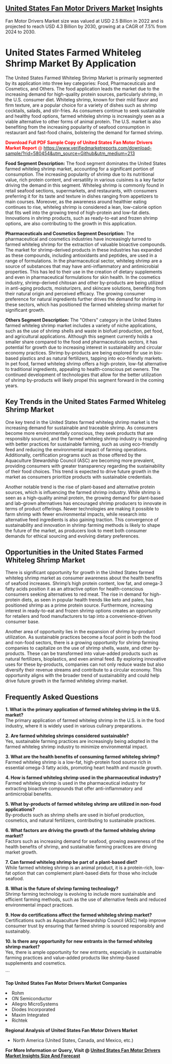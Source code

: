<h2><a href="https://www.verifiedmarketreports.com/download-sample/?rid=580454&amp;utm_source=Github&amp;utm_medium=213" target="_blank">United States Fan Motor Drivers Market</a> Insights</h2><p>Fan Motor Drivers Market size was valued at USD 2.5 Billion in 2022 and is projected to reach USD 4.3 Billion by 2030, growing at a CAGR of 7.5% from 2024 to 2030.</p><p><h1>United States Farmed Whiteleg Shrimp Market By Application</h1><p>The United States Farmed Whiteleg Shrimp Market is primarily segmented by its application into three key categories: Food, Pharmaceuticals and Cosmetics, and Others. The food application leads the market due to the increasing demand for high-quality protein sources, particularly shrimp, in the U.S. consumer diet. Whiteleg shrimp, known for their mild flavor and firm texture, are a popular choice for a variety of dishes such as shrimp cocktails, salads, and stir-fries. As consumers continue to seek sustainable and healthy food options, farmed whiteleg shrimp is increasingly seen as a viable alternative to other forms of animal protein. The U.S. market is also benefiting from the increasing popularity of seafood consumption in restaurant and fast-food chains, bolstering the demand for farmed shrimp.<p><span class=""><span style="color: #ff0000;"><strong>Download Full PDF Sample Copy of United States Fan Motor Drivers Market Report</strong> @ </span><a href="https://www.verifiedmarketreports.com/download-sample/?rid=580454&amp;utm_source=Github&amp;utm_medium=213" target="_blank">https://www.verifiedmarketreports.com/download-sample/?rid=580454&amp;utm_source=Github&amp;utm_medium=213</a></span></p></p><p><strong>Food Segment Description:</strong> The food segment dominates the United States farmed whiteleg shrimp market, accounting for a significant portion of consumption. The increasing popularity of shrimp due to its nutritional value, rich protein content, and versatility in various cuisines is a key factor driving the demand in this segment. Whiteleg shrimp is commonly found in retail seafood sections, supermarkets, and restaurants, with consumers preferring it for its taste and texture in dishes ranging from appetizers to main courses. Moreover, as the awareness around healthier eating continues to rise, whiteleg shrimp is considered a lean, low-calorie option that fits well into the growing trend of high-protein and low-fat diets. Innovations in shrimp products, such as ready-to-eat and frozen shrimp options, are also contributing to the growth in this application.<p><strong>Pharmaceuticals and Cosmetics Segment Description:</strong> The pharmaceutical and cosmetics industries have increasingly turned to farmed whiteleg shrimp for the extraction of valuable bioactive compounds. The market for shrimp-derived products in these industries has expanded as these compounds, including antioxidants and peptides, are used in a range of formulations. In the pharmaceutical sector, whiteleg shrimp are a source of substances that may have anti-inflammatory and antimicrobial properties. This has led to their use in the creation of dietary supplements and even in pharmaceutical formulations for skin health. In the cosmetics industry, shrimp-derived chitosan and other by-products are being utilized in anti-aging products, moisturizers, and skincare solutions, benefiting from their natural origin and perceived efficacy. The growing consumer preference for natural ingredients further drives the demand for shrimp in these sectors, which has positioned the farmed whiteleg shrimp market for significant growth.<p><strong>Others Segment Description:</strong> The "Others" category in the United States farmed whiteleg shrimp market includes a variety of niche applications, such as the use of shrimp shells and waste in biofuel production, pet food, and agricultural applications. Although this segment currently holds a smaller share compared to the food and pharmaceuticals sectors, it has potential for growth due to increasing interest in sustainability and circular economy practices. Shrimp by-products are being explored for use in bio-based plastics and as natural fertilizers, tapping into eco-friendly markets. In pet food, farmed whiteleg shrimp offers a high-protein, low-fat alternative to traditional ingredients, appealing to health-conscious pet owners. The continued development of technologies that allow for the better utilization of shrimp by-products will likely propel this segment forward in the coming years.<h2>Key Trends in the United States Farmed Whiteleg Shrimp Market</h2><p>One key trend in the United States farmed whiteleg shrimp market is the increasing demand for sustainable and traceable shrimp. As consumers become more environmentally conscious, they seek products that are responsibly sourced, and the farmed whiteleg shrimp industry is responding with better practices for sustainable farming, such as using eco-friendly feed and reducing the environmental impact of farming operations. Additionally, certification programs such as those offered by the Aquaculture Stewardship Council (ASC) are becoming more prevalent, providing consumers with greater transparency regarding the sustainability of their food choices. This trend is expected to drive future growth in the market as consumers prioritize products with sustainable credentials.</p><p>Another notable trend is the rise of plant-based and alternative protein sources, which is influencing the farmed shrimp industry. While shrimp is seen as a high-quality animal protein, the growing demand for plant-based and lab-grown alternatives has encouraged shrimp producers to innovate in terms of product offerings. Newer technologies are making it possible to farm shrimp with fewer environmental impacts, while research into alternative feed ingredients is also gaining traction. This convergence of sustainability and innovation in shrimp farming methods is likely to shape the future of the market, as producers look to meet both consumer demands for ethical sourcing and evolving dietary preferences.</p><h2>Opportunities in the United States Farmed Whiteleg Shrimp Market</h2><p>There is significant opportunity for growth in the United States farmed whiteleg shrimp market as consumer awareness about the health benefits of seafood increases. Shrimp’s high protein content, low fat, and omega-3 fatty acids position it as an attractive option for health-conscious consumers seeking alternatives to red meat. The rise in demand for high-protein diets, as seen in popular health trends like keto and paleo, has positioned shrimp as a prime protein source. Furthermore, increasing interest in ready-to-eat and frozen shrimp options creates an opportunity for retailers and food manufacturers to tap into a convenience-driven consumer base.</p><p>Another area of opportunity lies in the expansion of shrimp by-product utilization. As sustainable practices become a focal point in both the food and non-food sectors, there is a growing opportunity for shrimp farming companies to capitalize on the use of shrimp shells, waste, and other by-products. These can be transformed into value-added products such as natural fertilizers, bioplastics, and even animal feed. By exploring innovative uses for these by-products, companies can not only reduce waste but also diversify their revenue streams and contribute to a circular economy. This opportunity aligns with the broader trend of sustainability and could help drive future growth in the farmed whiteleg shrimp market.</p><h2>Frequently Asked Questions</h2><p><strong>1. What is the primary application of farmed whiteleg shrimp in the U.S. market?</strong><br>The primary application of farmed whiteleg shrimp in the U.S. is in the food industry, where it is widely used in various culinary preparations.</p><p><strong>2. Are farmed whiteleg shrimps considered sustainable?</strong><br>Yes, sustainable farming practices are increasingly being adopted in the farmed whiteleg shrimp industry to minimize environmental impact.</p><p><strong>3. What are the health benefits of consuming farmed whiteleg shrimp?</strong><br>Farmed whiteleg shrimp is a low-fat, high-protein food source rich in essential omega-3 fatty acids, promoting heart health and muscle growth.</p><p><strong>4. How is farmed whiteleg shrimp used in the pharmaceutical industry?</strong><br>Farmed whiteleg shrimp is used in the pharmaceutical industry for extracting bioactive compounds that offer anti-inflammatory and antimicrobial benefits.</p><p><strong>5. What by-products of farmed whiteleg shrimp are utilized in non-food applications?</strong><br>By-products such as shrimp shells are used in biofuel production, cosmetics, and natural fertilizers, contributing to sustainable practices.</p><p><strong>6. What factors are driving the growth of the farmed whiteleg shrimp market?</strong><br>Factors such as increasing demand for seafood, growing awareness of the health benefits of shrimp, and sustainable farming practices are driving market growth.</p><p><strong>7. Can farmed whiteleg shrimp be part of a plant-based diet?</strong><br>While farmed whiteleg shrimp is an animal product, it is a protein-rich, low-fat option that can complement plant-based diets for those who include seafood.</p><p><strong>8. What is the future of shrimp farming technology?</strong><br>Shrimp farming technology is evolving to include more sustainable and efficient farming methods, such as the use of alternative feeds and reduced environmental impact practices.</p><p><strong>9. How do certifications affect the farmed whiteleg shrimp market?</strong><br>Certifications such as Aquaculture Stewardship Council (ASC) help improve consumer trust by ensuring that farmed shrimp is sourced responsibly and sustainably.</p><p><strong>10. Is there any opportunity for new entrants in the farmed whiteleg shrimp market?</strong><br>Yes, there is ample opportunity for new entrants, especially in sustainable farming practices and value-added products like shrimp-based supplements and cosmetics.</p>```</p><p><strong>Top United States Fan Motor Drivers Market Companies</strong></p><div data-test-id=""><p><li>Rohm</li><li> ON Semiconductor</li><li> Allegro MicroSystems</li><li> Diodes Incorporated</li><li> Maxim Integrated</li><li> Richtek</li></p><div><strong>Regional Analysis of&nbsp;United States Fan Motor Drivers Market</strong></div><ul><li dir="ltr"><p dir="ltr">North America&nbsp;(United States, Canada, and Mexico, etc.)</p></li></ul><p><strong>For More Information or Query, Visit @&nbsp;</strong><strong><a href="https://www.verifiedmarketreports.com/product/fan-motor-drivers-market/?utm_source=Github&amp;utm_medium=213" target="_blank">United States Fan Motor Drivers Market Insights Size And Forecast</a></strong></p></div>
